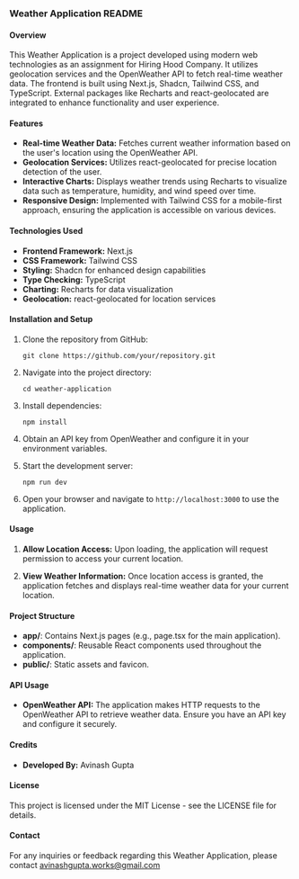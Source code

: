### Weather Application README

#### Overview

This Weather Application is a project developed using modern web technologies as an assignment for Hiring Hood Company. It utilizes geolocation services and the OpenWeather API to fetch real-time weather data. The frontend is built using Next.js, Shadcn, Tailwind CSS, and TypeScript. External packages like Recharts and react-geolocated are integrated to enhance functionality and user experience.

#### Features

-   **Real-time Weather Data:** Fetches current weather information based on the user's location using the OpenWeather API.
-   **Geolocation Services:** Utilizes react-geolocated for precise location detection of the user.
-   **Interactive Charts:** Displays weather trends using Recharts to visualize data such as temperature, humidity, and wind speed over time.
-   **Responsive Design:** Implemented with Tailwind CSS for a mobile-first approach, ensuring the application is accessible on various devices.

#### Technologies Used

-   **Frontend Framework:** Next.js
-   **CSS Framework:** Tailwind CSS
-   **Styling:** Shadcn for enhanced design capabilities
-   **Type Checking:** TypeScript
-   **Charting:** Recharts for data visualization
-   **Geolocation:** react-geolocated for location services

#### Installation and Setup

1. Clone the repository from GitHub:
    ```
    git clone https://github.com/your/repository.git
    ```
2. Navigate into the project directory:
    ```
    cd weather-application
    ```
3. Install dependencies:
    ```
    npm install
    ```
4. Obtain an API key from OpenWeather and configure it in your environment variables.

5. Start the development server:
    ```
    npm run dev
    ```
6. Open your browser and navigate to `http://localhost:3000` to use the application.

#### Usage

1. **Allow Location Access:** Upon loading, the application will request permission to access your current location.

2. **View Weather Information:** Once location access is granted, the application fetches and displays real-time weather data for your current location.

#### Project Structure

-   **app/**: Contains Next.js pages (e.g., page.tsx for the main application).
-   **components/**: Reusable React components used throughout the application.
-   **public/**: Static assets and favicon.

#### API Usage

-   **OpenWeather API:** The application makes HTTP requests to the OpenWeather API to retrieve weather data. Ensure you have an API key and configure it securely.

#### Credits

-   **Developed By:** Avinash Gupta

#### License

This project is licensed under the MIT License - see the LICENSE file for details.

#### Contact

For any inquiries or feedback regarding this Weather Application, please contact avinashgupta.works@gmail.com
